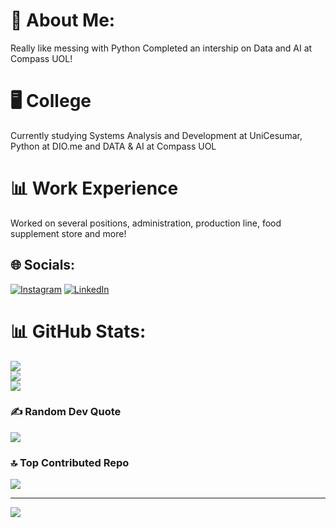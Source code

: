 # 💫 About Me:
Really like messing with Python
Completed an intership on Data and AI at Compass UOL!
# 🖥 College
Currently studying Systems Analysis and Development at UniCesumar, Python at DIO.me and DATA & AI at Compass UOL
# 📊 Work Experience
Worked on several positions, administration, production line, food supplement store and more!



## 🌐 Socials:
[![Instagram](https://img.shields.io/badge/Instagram-%23E4405F.svg?logo=Instagram&logoColor=white)](https://instagram.com/eros_bellini_) [![LinkedIn](https://img.shields.io/badge/LinkedIn-%230077B5.svg?logo=linkedin&logoColor=white)](https://linkedin.com/in/l-bellini) 
# 📊 GitHub Stats:
![](https://github-readme-stats.vercel.app/api?username=LorenzoBellini&theme=dark&hide_border=false&include_all_commits=true&count_private=true)<br/>
![](https://github-readme-streak-stats.herokuapp.com/?user=LorenzoBellini&theme=dark&hide_border=false)<br/>
![](https://github-readme-stats.vercel.app/api/top-langs/?username=LorenzoBellini&theme=dark&hide_border=false&include_all_commits=true&count_private=true&layout=compact)

### ✍️ Random Dev Quote
![](https://quotes-github-readme.vercel.app/api?type=vetical&theme=radical)

### 🔝 Top Contributed Repo
![](https://github-contributor-stats.vercel.app/api?username=LorenzoBellini&limit=5&theme=calm&combine_all_yearly_contributions=true)

---
[![](https://visitcount.itsvg.in/api?id=LorenzoBellini&icon=0&color=5)](https://visitcount.itsvg.in)

<!-- Proudly created with GPRM ( https://gprm.itsvg.in ) -->
